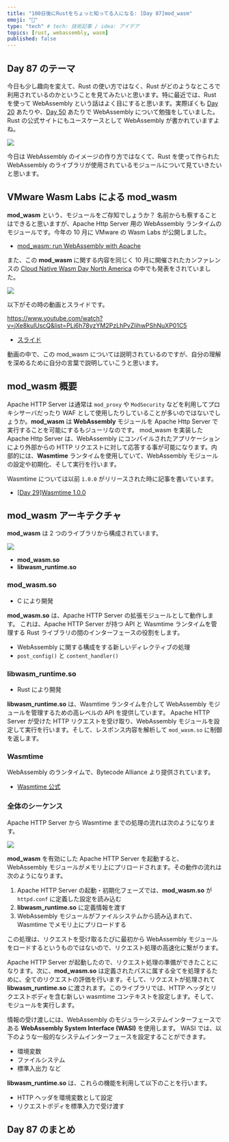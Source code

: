 ```yaml
---
title: "100日後にRustをちょっと知ってる人になる: [Day 87]mod_wasm"
emoji: "🦀"
type: "tech" # tech: 技術記事 / idea: アイデア
topics: [rust, webassembly, wasm]
published: false
---
```

## Day 87 のテーマ

今日も少し趣向を変えて、Rust の使い方ではなく、Rust がどのようなところで利用されているのかということを見てみたいと思います。特に最近では、Rust を使って WebAssembly という話はよく目にすると思います。実際ぼくも [Day 20](https://zenn.dev/shinyay/articles/hello-rust-day020) あたりや、[Day 50](https://zenn.dev/shinyay/articles/hello-rust-day050) あたりで WebAssembly について勉強をしていました。Rust の公式サイトにもユースケースとして WebAssembly が書かれていますよね。

![](https://storage.googleapis.com/zenn-user-upload/e1126622ef9e-20221214.png)

今日は WebAssembly のイメージの作り方ではなくて、Rust を使って作られた WebAssembly のライブラリが使用されているモジュールについて見ていきたいと思います。

## VMware Wasm Labs による mod_wasm

**mod_wasm** という、モジュールをご存知でしょうか？ 名前からも察することはできると思いますが、Apache Http Server 用の WebAssembly ランタイムのモジュールです。今年の 10 月に VMware の Wasm Labs が公開しました。

- [mod_wasm: run WebAssembly with Apache](https://wasmlabs.dev/articles/apache-mod-wasm/)

また、この **mod_wasm** に関する内容を同じく 10 月に開催されたカンファレンスの [Cloud Native Wasm Day North America](https://events.linuxfoundation.org/cloud-native-wasm-day-north-america/) の中でも発表をされていました。

![](https://storage.googleapis.com/zenn-user-upload/7ab2840de34a-20221214.png)

以下がその時の動画とスライドです。

https://www.youtube.com/watch?v=jXe8kulUscQ&list=PLj6h78yzYM2PzLhPvZIihwPShNuXP01C5
- [スライド](https://cloudnativewasmdayna22.sched.com/event/1AUDk/modwasm-bringing-webassembly-to-apache-daniel-lopez-ridruejo-rafael-fernandez-lopez-vmware?iframe=no)

動画の中で、この mod_wasm については説明されているのですが、自分の理解を深めるために自分の言葉で説明していこうと思います。

## mod_wasm 概要

Apache HTTP Server は通常は `mod_proxy` や `ModSecurity` などを利用してプロキシサーバだったり WAF として使用したりしていることが多いのではないでしょうか。**mod_wasm** は **WebAssembly** モジュールを Apache Http Server で実行することを可能にするもジューリなのです。
mod_wasm を実装した Apache Http Server は、WebAssembly にコンパイルされたアプリケーションにより外部からの HTTP リクエストに対して応答する事が可能になります。内部的には、**Wasmtime** ランタイムを使用していて、WebAssembly モジュールの設定や初期化、そして実行を行います。

Wasmtime については以前 `1.0.0` がリリースされた時に記事を書いています。

- [[Day 29]Wasmtime 1.0.0](https://zenn.dev/shinyay/articles/hello-rust-day029)

## mod_wasm アーキテクチャ

**mod_wasm** は 2 つのライブラリから構成されています。

![](https://storage.googleapis.com/zenn-user-upload/dcb8451237e7-20221214.png)

- **mod_wasm.so**
- **libwasm_runtime.so**

### mod_wasm.so

- C により開発

**mod_wasm.so** は、Apache HTTP Server の拡張モジュールとして動作します。
これは、Apache HTTP Server が持つ API と Wasmtime ランタイムを管理する Rust ライブラリの間のインターフェースの役割をします。

- WebAssembly に関する構成をする新しいディレクティブの処理
- `post_config()` と `content_handler()`

### libwasm_runtime.so

- Rust により開発

**libwasm_runtime.so** は、Wasmtime ランタイムを介して WebAssembly モジュールを管理するための高レベルの API を提供しています。
Apache HTTP Server が受けた HTTP リクエストを受け取り、WebAssembly モジュールを設定して実行を行います。そして、レスポンス内容を解析して `mod_wasm.so` に制御を返します。

### Wasmtime

WebAssembly のランタイムで、Bytecode Alliance より提供されています。

- [Wasmtime 公式](https://wasmtime.dev/)

### 全体のシーケンス

Apache HTTP Server から Wasmtime までの処理の流れは次のようになります。

![](https://storage.googleapis.com/zenn-user-upload/484746d69142-20221214.png)

**mod_wasm** を有効にした Apache HTTP Server を起動すると、WebAssembly モジュールがメモリ上にプリロードされます。その動作の流れは次のようになります。

1. Apache HTTP Server の起動・初期化フェーズでは、**mod_wasm.so** が `httpd.conf` に定義した設定を読み込む
2. **libwasm_runtime.so** に定義情報を渡す
3. WebAssembly モジュールがファイルシステムから読み込まれて、Wasmtime でメモリ上にプリロードする

この処理は、リクエストを受け取るたびに最初から WebAssembly モジュールをロードするというものではないので、リクエスト処理の高速化に繋がります。

Apache HTTP Server が起動したので、リクエスト処理の準備ができたことになります。次に、**mod_wasm.so** は定義されたパスに属する全てを処理するために、全てのリクエストの評価を行います。そして、リクエストが処理されて **libwasm_runtime.so** に渡されます。このライブラリでは、HTTP ヘッダとリクエストボディを含む新しい wasmtime コンテキストを設定します。そして、モジュールを実行します。

情報の受け渡しには、WebAssembly のモジュラーシステムインターフェースである **WebAssembly System Interface (WASI)** を使用します。
WASI では、以下のような一般的なシステムインターフェースを設定することができます。

- 環境変数
- ファイルシステム
- 標準入出力
など

**libwasm_runtime.so** は、これらの機能を利用して以下のことを行います。

- HTTP ヘッダを環境変数として設定
- リクエストボディを標準入力で受け渡す

## Day 87 のまとめ
